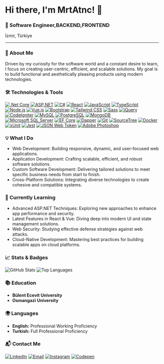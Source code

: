 # Hi there, I'm MrtAtnc! 👋

### 💼 Software Engineer,BACKEND,FRONTEND
İzmir, Türkiye

---

### 🚀 About Me
Driven by my curiosity for the software world and a constant desire to learn, I focus on creating user-centric, efficient, and scalable solutions. My goal is to build functional and aesthetically pleasing products using modern technologies.

### 🛠️ Technologies & Tools

[![.Net Core](https://img.shields.io/badge/.Net%20Core-512BD4?logo=.net&logoColor=white)](https://docs.microsoft.com/en-us/aspnet/core/introduction-to-aspnet-core?view=aspnetcore-6.0)
[![ASP.NET](https://img.shields.io/badge/ASP.NET-512BD4?logo=.net&logoColor=white)](https://dotnet.microsoft.com/apps/aspnet)
[![C#](https://img.shields.io/badge/C%23-239120?logo=csharp&logoColor=white)](https://docs.microsoft.com/en-us/dotnet/csharp/)
[![React](https://img.shields.io/badge/React-61DAFB?logo=react&logoColor=white)](https://reactjs.org/)
[![JavaScript](https://img.shields.io/badge/JavaScript-F7DF1E?logo=javascript&logoColor=black)](https://www.javascript.com/)
[![TypeScript](https://img.shields.io/badge/TypeScript-007ACC?logo=typescript&logoColor=white)](https://www.typescriptlang.org/)
[![Node.js](https://img.shields.io/badge/Node.js-339933?logo=nodedotjs&logoColor=white)](https://nodejs.org/)
[![Vue.js](https://img.shields.io/badge/Vue.js-4FC08D?logo=vuedotjs&logoColor=white)](https://vuejs.org/)
[![Bootstrap](https://img.shields.io/badge/Bootstrap-563D7C?logo=bootstrap&logoColor=white)](https://getbootstrap.com/)
[![Tailwind CSS](https://img.shields.io/badge/Tailwind_CSS-38B2AC?logo=tailwind-css&logoColor=white)](https://tailwindcss.com/)
[![Sass](https://img.shields.io/badge/Sass-CC6699?logo=sass&logoColor=white)](https://sass-lang.com/)
[![jQuery](https://img.shields.io/badge/jQuery-0769AD?logo=jquery&logoColor=white)](https://jquery.com/)
[![CodeIgniter](https://img.shields.io/badge/CodeIgniter-EF4223?logo=codeigniter&logoColor=white)](https://codeigniter.com/)
[![MySQL](https://img.shields.io/badge/MySQL-4479A1?logo=mysql&logoColor=white)](https://www.mysql.com/)
[![PostgreSQL](https://img.shields.io/badge/PostgreSQL-336791?logo=postgresql&logoColor=white)](https://www.postgresql.org/)
[![MongoDB](https://img.shields.io/badge/MongoDB-4EA94B?logo=mongodb&logoColor=white)](https://www.mongodb.com/)
[![Microsoft SQL Server](https://img.shields.io/badge/Microsoft%20SQL%20Server-CC2927?logo=microsoft-sql-server&logoColor=white)](https://www.microsoft.com/en-us/sql-server)
[![EF Core](https://img.shields.io/badge/EF%20Core-512BD4?logo=dotnet&logoColor=white)](https://docs.microsoft.com/en-us/ef/core/)
[![Dapper](https://img.shields.io/badge/Dapper-512BD4?logo=dotnet&logoColor=white)](https://dapper-tutorial.net/)
[![Git](https://img.shields.io/badge/Git-F05032?logo=git&logoColor=white)](https://git-scm.com/)
[![SourceTree](https://img.shields.io/badge/SourceTree-0052CC?logo=sourcetree&logoColor=white)](https://www.sourcetreeapp.com/)
[![Docker](https://img.shields.io/badge/Docker-2496ED?logo=docker&logoColor=white)](https://www.docker.com/)
[![xUnit](https://img.shields.io/badge/xUnit-2E8B57?logo=xunit&logoColor=white)](https://xunit.net/)
[![Jest](https://img.shields.io/badge/Jest-C21325?logo=jest&logoColor=white)](https://jestjs.io/)
[![JSON Web Token](https://img.shields.io/badge/JSON%20Web%20Token-000000?logo=json-web-tokens&logoColor=white)](https://jwt.io/)
[![Adobe Photoshop](https://img.shields.io/badge/Adobe%20Photoshop-31A8FF?logo=adobe-photoshop&logoColor=white)](https://www.adobe.com/products/photoshop.html)


### 💡 What I Do
- Web Development: Building responsive, dynamic, and user-focused web applications.
- Application Development: Crafting scalable, efficient, and robust software solutions.
- Custom Software Development: Delivering tailored solutions to meet specific business needs from start to finish.
- Cross-Platform Solutions: Integrating diverse technologies to create cohesive and compatible systems.

### 🌱 Currently Learning
- Advanced ASP.NET Techniques: Exploring new approaches to enhance app performance and security.
- Latest Features in React & Vue: Diving deep into modern UI and state management solutions.
- Web Security: Studying effective defense strategies against web attacks.
- Cloud-Native Development: Mastering best practices for building scalable apps on cloud platforms.

### 📈 Stats & Badges
![GitHub Stats](https://github-readme-stats.vercel.app/api?username=mrtatnctr&show_icons=true&theme=radical)
![Top Languages](https://github-readme-stats.vercel.app/api/top-langs/?username=mrtatnctr&layout=compact&theme=radical)



### 📚 Education
- **Bülent Ecevit University**
- **Osmangazi University**

### 🌍 Languages
- **English:** Professional Working Proficiency
- **Turkish:** Full Professional Proficiency

### 📬 Contact Me
[![LinkedIn](https://img.shields.io/badge/LinkedIn-0077B5?logo=linkedin&logoColor=white)](https://www.linkedin.com/in/mrtatnc/)
[![Email](https://img.shields.io/badge/Email-D14836?logo=gmail&logoColor=white)](mailto:mrtatnc@hotmail.com)
[![Instagram](https://img.shields.io/badge/Instagram-E4405F?logo=instagram&logoColor=white)](https://www.instagram.com/mrtatnc)
[![Codepen](https://img.shields.io/badge/CodePen-open-blue?logo=codepen)](https://codepen.io/MrtAtnc)
